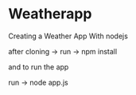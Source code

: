 # Weatherapp
Creating a Weather App With nodejs


after cloning -> run -> npm install
 
and to run the app 

run -> node app.js <address of your choice>

